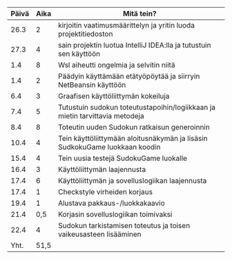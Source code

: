 Päivä | Aika | Mitä tein?
----- | ---- | ----------
26.3 | 2 | kirjoitin vaatimusmäärittelyn ja yritin luoda projektitiedoston
27.3 | 4 | sain projektin luotua IntelliJ IDEA:lla ja tutustuin sen käyttöön
1.4  | 8 | Wsl aiheutti ongelmia ja selvitin niitä
1.4  | 2 | Päädyin käyttämään etätyöpöytää ja siirryin NetBeansin käyttöön
6.4 | 3 | Graafisen käyttöliittymän kokeiluja
7.4 | 5 | Tutustuin sudokun toteutustapoihin/logiikkaan ja mietin tarvittavia metodeja
8.4 | 8 | Toteutin uuden Sudokun ratkaisun generoinnin
10.4 | 4 | Tein käyttöliittymään aloitusnäkymän ja lisäsin SudkokuGame luokkaan koodin
15.4 | 4 | Tein uusia testejä SudokuGame luokalle 
16.4 | 3 | Käyttöliittymän laajennusta
17.4 | 6 | Käyttöliittymän ja sovelluslogiikan laajennusta
17.4 | 1 | Checkstyle virheiden korjaus
19.4 | 1 | Alustava pakkaus-/luokkakaavio
21.4 | 0,5 | Korjasin sovelluslogiikan toimivaksi
22.4 | 4 | Sudokun tarkistamisen toteutus ja toisen vaikeusasteen lisääminen
Yht. | 51,5 |
